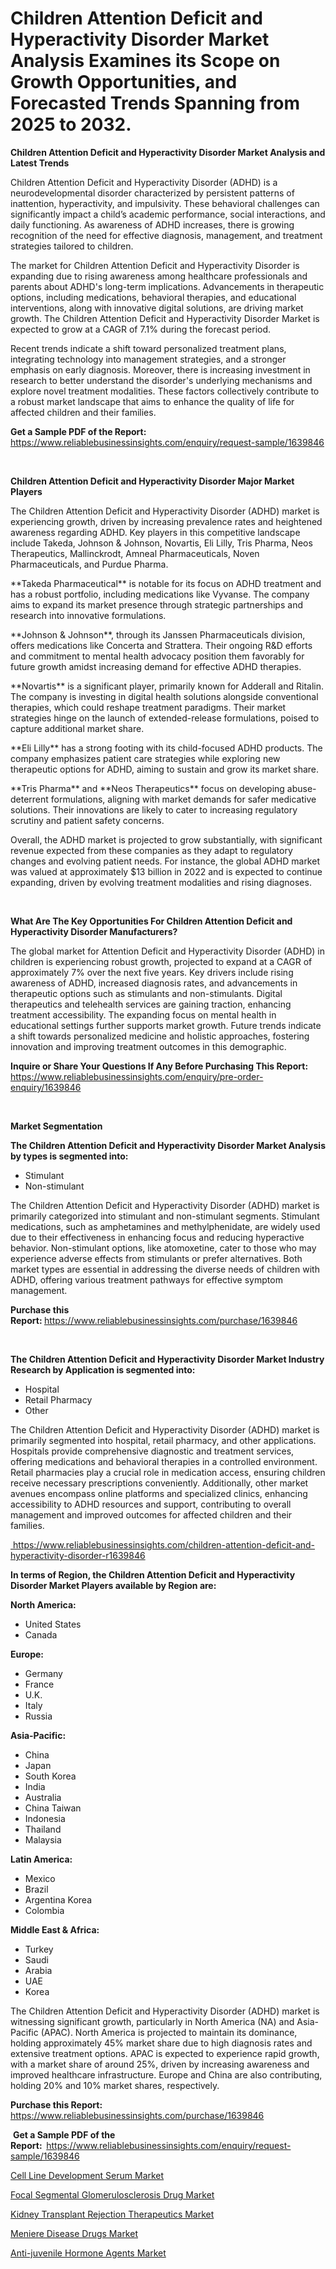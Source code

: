 <p><h1>Children Attention Deficit and Hyperactivity Disorder Market Analysis Examines its Scope on Growth Opportunities, and Forecasted Trends Spanning from 2025 to 2032.</h1></p><p><strong>Children Attention Deficit and Hyperactivity Disorder Market Analysis and Latest Trends</strong></p>
<p><p>Children Attention Deficit and Hyperactivity Disorder (ADHD) is a neurodevelopmental disorder characterized by persistent patterns of inattention, hyperactivity, and impulsivity. These behavioral challenges can significantly impact a child’s academic performance, social interactions, and daily functioning. As awareness of ADHD increases, there is growing recognition of the need for effective diagnosis, management, and treatment strategies tailored to children.</p><p>The market for Children Attention Deficit and Hyperactivity Disorder is expanding due to rising awareness among healthcare professionals and parents about ADHD's long-term implications. Advancements in therapeutic options, including medications, behavioral therapies, and educational interventions, along with innovative digital solutions, are driving market growth. The Children Attention Deficit and Hyperactivity Disorder Market is expected to grow at a CAGR of 7.1% during the forecast period.</p><p>Recent trends indicate a shift toward personalized treatment plans, integrating technology into management strategies, and a stronger emphasis on early diagnosis. Moreover, there is increasing investment in research to better understand the disorder's underlying mechanisms and explore novel treatment modalities. These factors collectively contribute to a robust market landscape that aims to enhance the quality of life for affected children and their families.</p></p>
<p><strong>Get a Sample PDF of the Report:&nbsp;</strong> <a href="https://www.reliablebusinessinsights.com/enquiry/request-sample/1639846?utm_campaign=97&utm_medium=2&utm_source=Github&utm_content=ia&utm_term=09032025&utm_id=children-attention-deficit-and-hyperactivity-disorder">https://www.reliablebusinessinsights.com/enquiry/request-sample/1639846</a></p>
<p>&nbsp;</p>
<p><strong>Children Attention Deficit and Hyperactivity Disorder Major Market Players</strong></p>
<p><p>The Children Attention Deficit and Hyperactivity Disorder (ADHD) market is experiencing growth, driven by increasing prevalence rates and heightened awareness regarding ADHD. Key players in this competitive landscape include Takeda, Johnson & Johnson, Novartis, Eli Lilly, Tris Pharma, Neos Therapeutics, Mallinckrodt, Amneal Pharmaceuticals, Noven Pharmaceuticals, and Purdue Pharma.</p><p>**Takeda Pharmaceutical** is notable for its focus on ADHD treatment and has a robust portfolio, including medications like Vyvanse. The company aims to expand its market presence through strategic partnerships and research into innovative formulations.</p><p>**Johnson & Johnson**, through its Janssen Pharmaceuticals division, offers medications like Concerta and Strattera. Their ongoing R&D efforts and commitment to mental health advocacy position them favorably for future growth amidst increasing demand for effective ADHD therapies.</p><p>**Novartis** is a significant player, primarily known for Adderall and Ritalin. The company is investing in digital health solutions alongside conventional therapies, which could reshape treatment paradigms. Their market strategies hinge on the launch of extended-release formulations, poised to capture additional market share.</p><p>**Eli Lilly** has a strong footing with its child-focused ADHD products. The company emphasizes patient care strategies while exploring new therapeutic options for ADHD, aiming to sustain and grow its market share.</p><p>**Tris Pharma** and **Neos Therapeutics** focus on developing abuse-deterrent formulations, aligning with market demands for safer medicative solutions. Their innovations are likely to cater to increasing regulatory scrutiny and patient safety concerns.</p><p>Overall, the ADHD market is projected to grow substantially, with significant revenue expected from these companies as they adapt to regulatory changes and evolving patient needs. For instance, the global ADHD market was valued at approximately $13 billion in 2022 and is expected to continue expanding, driven by evolving treatment modalities and rising diagnoses.</p></p>
<p>&nbsp;</p>
<p><strong>What Are The Key Opportunities For Children Attention Deficit and Hyperactivity Disorder Manufacturers?</strong></p>
<p><p>The global market for Attention Deficit and Hyperactivity Disorder (ADHD) in children is experiencing robust growth, projected to expand at a CAGR of approximately 7% over the next five years. Key drivers include rising awareness of ADHD, increased diagnosis rates, and advancements in therapeutic options such as stimulants and non-stimulants. Digital therapeutics and telehealth services are gaining traction, enhancing treatment accessibility. The expanding focus on mental health in educational settings further supports market growth. Future trends indicate a shift towards personalized medicine and holistic approaches, fostering innovation and improving treatment outcomes in this demographic.</p></p>
<p><strong>Inquire or Share Your Questions If Any Before Purchasing This Report:</strong> <a href="https://www.reliablebusinessinsights.com/enquiry/pre-order-enquiry/1639846?utm_campaign=97&utm_medium=2&utm_source=Github&utm_content=ia&utm_term=09032025&utm_id=children-attention-deficit-and-hyperactivity-disorder">https://www.reliablebusinessinsights.com/enquiry/pre-order-enquiry/1639846</a></p>
<p>&nbsp;</p>
<p><strong>Market Segmentation</strong></p>
<p><strong>The Children Attention Deficit and Hyperactivity Disorder Market Analysis by types is segmented into:</strong></p>
<p><ul><li>Stimulant</li><li>Non-stimulant</li></ul></p>
<p><p>The Children Attention Deficit and Hyperactivity Disorder (ADHD) market is primarily categorized into stimulant and non-stimulant segments. Stimulant medications, such as amphetamines and methylphenidate, are widely used due to their effectiveness in enhancing focus and reducing hyperactive behavior. Non-stimulant options, like atomoxetine, cater to those who may experience adverse effects from stimulants or prefer alternatives. Both market types are essential in addressing the diverse needs of children with ADHD, offering various treatment pathways for effective symptom management.</p></p>
<p><strong>Purchase this Report:&nbsp;</strong><a href="https://www.reliablebusinessinsights.com/purchase/1639846?utm_campaign=97&utm_medium=2&utm_source=Github&utm_content=ia&utm_term=09032025&utm_id=children-attention-deficit-and-hyperactivity-disorder">https://www.reliablebusinessinsights.com/purchase/1639846</a></p>
<p>&nbsp;</p>
<p><strong>The Children Attention Deficit and Hyperactivity Disorder Market Industry Research by Application is segmented into:</strong></p>
<p><ul><li>Hospital</li><li>Retail Pharmacy</li><li>Other</li></ul></p>
<p><p>The Children Attention Deficit and Hyperactivity Disorder (ADHD) market is primarily segmented into hospital, retail pharmacy, and other applications. Hospitals provide comprehensive diagnostic and treatment services, offering medications and behavioral therapies in a controlled environment. Retail pharmacies play a crucial role in medication access, ensuring children receive necessary prescriptions conveniently. Additionally, other market avenues encompass online platforms and specialized clinics, enhancing accessibility to ADHD resources and support, contributing to overall management and improved outcomes for affected children and their families.</p></p>
<p><a href="https://www.reliablebusinessinsights.com/children-attention-deficit-and-hyperactivity-disorder-r1639846?utm_campaign=97&utm_medium=2&utm_source=Github&utm_content=ia&utm_term=09032025&utm_id=children-attention-deficit-and-hyperactivity-disorder">&nbsp;https://www.reliablebusinessinsights.com/children-attention-deficit-and-hyperactivity-disorder-r1639846</a></p>
<p><strong>In terms of Region, the Children Attention Deficit and Hyperactivity Disorder Market Players available by Region are:</strong></p>
<p>
    <p> <strong> North America: </strong>
        <ul>
            <li>United States</li>
            <li>Canada</li>
        </ul>
        </p> 
    <p> <strong> Europe: </strong>
        <ul>
            <li>Germany</li>
            <li>France</li>
            <li>U.K.</li>
            <li>Italy</li>
            <li>Russia</li>
        </ul>
        </p> 
    <p> <strong> Asia-Pacific: </strong>
        <ul>
            <li>China</li>
            <li>Japan</li>
            <li>South Korea</li>
            <li>India</li>
            <li>Australia</li>
            <li>China Taiwan</li>
            <li>Indonesia</li>
            <li>Thailand</li>
            <li>Malaysia</li>
        </ul>
        </p> 
    <p> <strong> Latin America: </strong>
        <ul>
            <li>Mexico</li>
            <li>Brazil</li>
            <li>Argentina Korea</li>
            <li>Colombia</li>
        </ul>
        </p> 
    <p> <strong> Middle East & Africa: </strong>
        <ul>
            <li>Turkey</li>
            <li>Saudi</li>
            <li>Arabia</li>
            <li>UAE</li>
            <li>Korea</li>
        </ul>
    </p>
    </p>
<p><p>The Children Attention Deficit and Hyperactivity Disorder (ADHD) market is witnessing significant growth, particularly in North America (NA) and Asia-Pacific (APAC). North America is projected to maintain its dominance, holding approximately 45% market share due to high diagnosis rates and extensive treatment options. APAC is expected to experience rapid growth, with a market share of around 25%, driven by increasing awareness and improved healthcare infrastructure. Europe and China are also contributing, holding 20% and 10% market shares, respectively.</p></p>
<p><strong>Purchase this Report: </strong><a href="https://www.reliablebusinessinsights.com/purchase/1639846?utm_campaign=97&utm_medium=2&utm_source=Github&utm_content=ia&utm_term=09032025&utm_id=children-attention-deficit-and-hyperactivity-disorder">https://www.reliablebusinessinsights.com/purchase/1639846</a></p>
<p>&nbsp;<strong>Get a Sample PDF of the Report:&nbsp;&nbsp;</strong><a href="https://www.reliablebusinessinsights.com/enquiry/request-sample/1639846?utm_campaign=97&utm_medium=2&utm_source=Github&utm_content=ia&utm_term=09032025&utm_id=children-attention-deficit-and-hyperactivity-disorder">https://www.reliablebusinessinsights.com/enquiry/request-sample/1639846</a></p>
<p><strong></strong></p>
<p><p><a href="https://github.com/arionmp/Market-Research-Report-List-5/blob/main/cell-line-development-serum-market.md?utm_campaign=97&utm_medium=2&utm_source=Github&utm_content=ia&utm_term=09032025&utm_id=children-attention-deficit-and-hyperactivity-disorder">Cell Line Development Serum Market</a></p><p><a href="https://github.com/airitaursela/Market-Research-Report-List-1/blob/main/focal-segmental-glomerulosclerosis-drug-market.md?utm_campaign=97&utm_medium=2&utm_source=Github&utm_content=ia&utm_term=09032025&utm_id=children-attention-deficit-and-hyperactivity-disorder">Focal Segmental Glomerulosclerosis Drug Market</a></p><p><a href="https://github.com/vimar16th/Market-Research-Report-List-7/blob/main/kidney-transplant-rejection-therapeutics-market.md?utm_campaign=97&utm_medium=2&utm_source=Github&utm_content=ia&utm_term=09032025&utm_id=children-attention-deficit-and-hyperactivity-disorder">Kidney Transplant Rejection Therapeutics Market</a></p><p><a href="https://github.com/luckyshygirl/Market-Research-Report-List-7/blob/main/meniere-disease-drugs-market.md?utm_campaign=97&utm_medium=2&utm_source=Github&utm_content=ia&utm_term=09032025&utm_id=children-attention-deficit-and-hyperactivity-disorder">Meniere Disease Drugs Market</a></p><p><a href="https://github.com/sacmatidora/Market-Research-Report-List-1/blob/main/anti-juvenile-hormone-agents-market.md?utm_campaign=97&utm_medium=2&utm_source=Github&utm_content=ia&utm_term=09032025&utm_id=children-attention-deficit-and-hyperactivity-disorder">Anti-juvenile Hormone Agents Market</a></p></p>